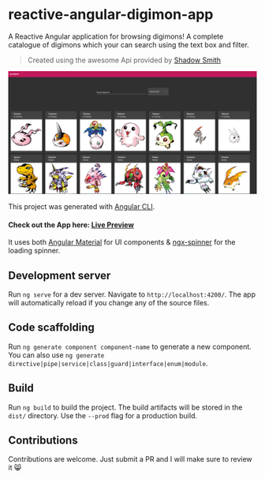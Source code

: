 # reactive-angular-digimon-app

A Reactive Angular application for browsing digimons! A complete catalogue of digimons which your can search using the text box and filter.

> Created using the awesome Api provided by [Shadow Smith](https://digimon-api.vercel.app/)

![screenshot](/ngx-digimon-pic.PNG)

This project was generated with [Angular CLI](https://github.com/angular/angular-cli). 

#### Check out the App here: [Live Preview](https://ngx-digimons.netlify.app/)

It uses both [Angular Material](https://material.angular.io/) for UI components &  [ngx-spinner](https://github.com/Napster2210/ngx-spinner) for the loading spinner. 

## Development server

Run `ng serve` for a dev server. Navigate to `http://localhost:4200/`. The app will automatically reload if you change any of the source files.

## Code scaffolding

Run `ng generate component component-name` to generate a new component. You can also use `ng generate directive|pipe|service|class|guard|interface|enum|module`.

## Build

Run `ng build` to build the project. The build artifacts will be stored in the `dist/` directory. Use the `--prod` flag for a production build.

## Contributions
Contributions are welcome. Just submit a PR and I will make sure to review it 😸
